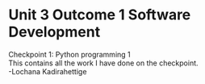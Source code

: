 # Unit 3 Outcome 1 Software Development
Checkpoint 1: Python programming 1 <br/>
This contains all the work I have done on the checkpoint. <br/>
-Lochana Kadirahettige
